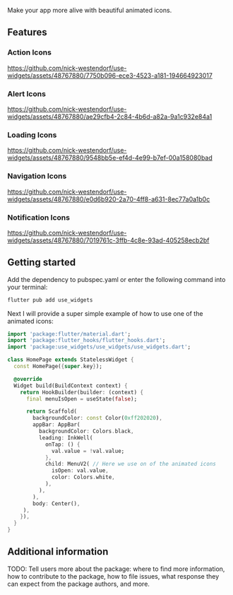 Make your app more alive with beautiful animated icons.

## Features

### Action Icons

https://github.com/nick-westendorf/use-widgets/assets/48767880/7750b096-ece3-4523-a181-194664923017


### Alert Icons

https://github.com/nick-westendorf/use-widgets/assets/48767880/ae29cfb4-2c84-4b6d-a82a-9a1c932e84a1


### Loading Icons

https://github.com/nick-westendorf/use-widgets/assets/48767880/9548bb5e-ef4d-4e99-b7ef-00a158080bad


### Navigation Icons

https://github.com/nick-westendorf/use-widgets/assets/48767880/e0d6b920-2a70-4ff8-a631-8ec77a0a1b0c


### Notification Icons

https://github.com/nick-westendorf/use-widgets/assets/48767880/7019761c-3ffb-4c8e-93ad-405258ecb2bf


## Getting started

Add the dependency to pubspec.yaml or enter the following command into your terminal:

```bash
flutter pub add use_widgets
```

Next I will provide a super simple example of how to use one of the animated icons:
```dart
import 'package:flutter/material.dart';
import 'package:flutter_hooks/flutter_hooks.dart';
import 'package:use_widgets/use_widgets/use_widgets.dart';

class HomePage extends StatelessWidget {
  const HomePage({super.key});

  @override
  Widget build(BuildContext context) {
    return HookBuilder(builder: (context) {
      final menuIsOpen = useState(false);

      return Scaffold(
        backgroundColor: const Color(0xff202020),
        appBar: AppBar(
          backgroundColor: Colors.black,
          leading: InkWell(
            onTap: () {
              val.value = !val.value;
            },
            child: MenuV2( // Here we use on of the animated icons
              isOpen: val.value,
              color: Colors.white,
            ),
          ),
        ),
        body: Center(),
     ),
    }),
  }
}

```

## Additional information

TODO: Tell users more about the package: where to find more information, how to
contribute to the package, how to file issues, what response they can expect
from the package authors, and more.
